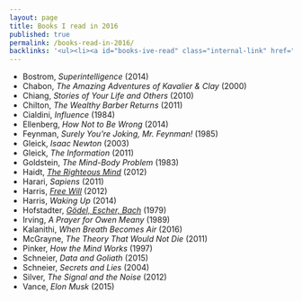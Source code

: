 ```yaml
---
layout: page
title: Books I read in 2016
published: true
permalink: /books-read-in-2016/
backlinks: '<ul><li><a id="books-ive-read" class="internal-link" href="/books-ive-read/">Books I&#39;ve read</a></li></ul>'
---
```


* Bostrom, _Superintelligence_ (2014) 
* Chabon, _The Amazing Adventures of Kavalier & Clay_ (2000) 
* Chiang, _Stories of Your Life and Others_ (2010) 
* Chilton, _The Wealthy Barber Returns_ (2011) 
* Cialdini, _Influence_ (1984) 
* Ellenberg, _How Not to Be Wrong_ (2014) 
* Feynman, _Surely You're Joking, Mr. Feynman!_ (1985) 
* Gleick, _Isaac Newton_ (2003) 
* Gleick, _The Information_ (2011) 
* Goldstein, _The Mind-Body Problem_ (1983) 
* Haidt, _<a id="haidt-righteous-mind" class="internal-link" href="/haidt-righteous-mind/">The Righteous Mind</a>_ (2012) 
* Harari, _Sapiens_ (2011) 
* Harris, _<a id="harris-free-will" class="internal-link" href="/harris-free-will/">Free Will</a>_ (2012) 
* Harris, _Waking Up_ (2014) 
* Hofstadter, _<a id="hofstadter-godel-escher-bach" class="internal-link" href="/hofstadter-godel-escher-bach/">Gödel, Escher, Bach</a>_ (1979) 
* Irving, _A Prayer for Owen Meany_ (1989) 
* Kalanithi, _When Breath Becomes Air_ (2016) 
* McGrayne, _The Theory That Would Not Die_ (2011) 
* Pinker, _How the Mind Works_ (1997) 
* Schneier, _Data and Goliath_ (2015) 
* Schneier, _Secrets and Lies_ (2004) 
* Silver, _The Signal and the Noise_ (2012) 
* Vance, _Elon Musk_ (2015) 
